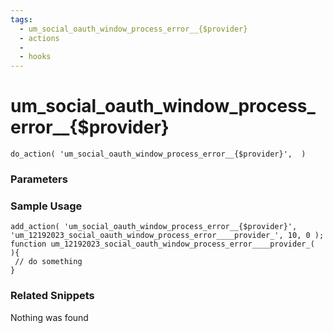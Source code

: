 ```yaml
---
tags: 
  - um_social_oauth_window_process_error__{$provider}
  - actions
  - 
  - hooks
---
```

# um\_social\_oauth\_window\_process\_error\_\_{$provider}

``` php:no-line-numbers
do_action( 'um_social_oauth_window_process_error__{$provider}',  )
```
<div class='hook-sep'></div>

### Parameters

<div class='hook-sep'></div>



### Sample Usage

``` php:no-line-numbers
add_action( 'um_social_oauth_window_process_error__{$provider}', 'um_12192023_social_oauth_window_process_error____provider_', 10, 0 );
function um_12192023_social_oauth_window_process_error____provider_(  ){
 // do something
}
```
<div class='hook-sep'></div>



### Related Snippets

Nothing was found

